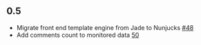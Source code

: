 ## 0.5

- Migrate front end template engine from Jade to Nunjucks [#48](https://github.com/jaywink/the-federation.info/pull/48)
- Add comments count to monitored data [50](https://github.com/jaywink/the-federation.info/pull/50)
